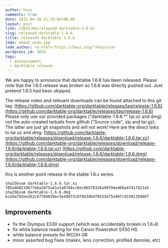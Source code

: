 ```yaml
---
author: houz
comments: true
date: 2015-04-28 11:35:02+00:00
layout: post
link: /2015/04/released-darktable-1-6-6/
slug: released-darktable-1-6-6
title: released darktable 1.6.6
lede: wheat_wide.jpg
lede_author: <a href="https://houz.org/">houz</a>
wordpress_id: 3659
tags:
  - announcement
  - darktable release
---
```

We are happy to announce that darktable 1.6.6 has been released. Please note that the 1.6.5 release was broken so 1.6.6 was directly pushed out. Just pretend 1.6.5 had been skipped.

The release notes and relevant downloads can be found attached to this git tag:
[https://github.com/darktable-org/darktable/releases/tag/release-1.6.6](https://github.com/darktable-org/darktable/releases/tag/release-1.6.6)
Please only use our provided packages ("darktable-1.6.6.*" tar.xz and dmg) not the auto-created tarballs from github ("Source code", zip and tar.gz). The latter are just git snapshots and will not work! Here are the direct links to tar.xz and dmg:
[https://github.com/darktable-org/darktable/releases/download/release-1.6.6/darktable-1.6.6.tar.xz](https://github.com/darktable-org/darktable/releases/download/release-1.6.6/darktable-1.6.6.tar.xz)
[https://github.com/darktable-org/darktable/releases/download/release-1.6.6/darktable-1.6.6.dmg](https://github.com/darktable-org/darktable/releases/download/release-1.6.6/darktable-1.6.6.dmg)

this is another point release in the stable 1.6.x series.

    sha256sum darktable-1.6.6.tar.xz
    f85e4b8219677eba34f5a41e1a0784cc6ec06576326a99f04e460a4f41fd21a5
    sha256sum darktable-1.6.6.dmg
    bce9a792ee362c47769839ec3e49973c07663dbdf6533ef5a987c93301358607

## Improvements

* fix the Olympus E330 support (which was accidentally broken in 1.6.4)
* fix white balance reading for the Canon Powershot SX50 HS
* white balance presets for RICOH GR
* minor assorted bug fixes (masks, lens correction, profiled denoise, etc)

